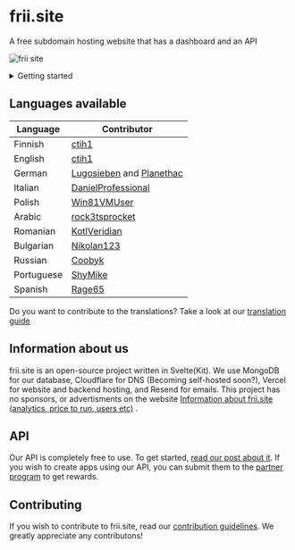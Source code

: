 # frii.site

A free subdomain hosting website that has a dashboard and an API

![frii site](https://github.com/user-attachments/assets/81506c74-981e-4f73-a440-6ce7d4f95513)

<details>
<summary>Getting started</summary>
## Getting started

To get yourself a free subdomain, register an account at https://frii.site/account.
![image](https://github.com/ctih1/frii.site-frontend/assets/78687256/ad214b43-cdcf-440c-8627-8d24339283e5)

Afer that, go to [the dashboard](https://frii.site/dashboard), and register a new domain by typing your domain (ex: super-awesome-domain.frii.site) to the "Register a new domain" field, then click the magnification glass icon. Make sure to refresh the page after this to show the changes
![image-1](https://github.com/ctih1/frii.site-frontend/assets/78687256/c5868c9c-6b5a-4f53-b3d9-7b96eab56c20)

## Managing your domain

Managing your domain using frii.site is very easy.

### Changing types

Select your domain on the dashboard, and click the type dropdown. ![image-2](https://github.com/ctih1/frii.site-frontend/assets/78687256/00e658d0-851c-49b2-aaed-a56f650770a1)

Make sure to set a value that is appropriate for each type. Hit the "save" button after this.

### Changing your domains content

Changing your domains "content" is by changing the value field. ![image-3](https://github.com/ctih1/frii.site-frontend/assets/78687256/ca6f8dc9-3087-47f8-ae7d-0df8526a392a)

### Deleting your domain

Sometimes you don't want to own a domain anymore, in that case hit the red recycle bin button next to the save button. You have to wait 15 seconds to confirm this action. ![image-4](https://github.com/ctih1/frii.site-frontend/assets/78687256/51abef48-7ca8-476c-b704-28314eb26d79)

## Account management

### Deleting your account

Deleting your account can be done in [the account settings](https://frii.site/account/manage).
Hit the "delete your account" button there. ![image-5](https://github.com/ctih1/frii.site-frontend/assets/78687256/1c90a630-22a4-4d86-972c-58845bbeadb3)
This will give you a 15 second countdown

![image-6](https://github.com/ctih1/frii.site-frontend/assets/78687256/d06fb706-bdc3-46a3-a248-14dbe74e0f8c)

After the countdown is finished, you will get an email confirmation about deleting your account. If you wish to delete your account, open the link.

![image-7](https://github.com/ctih1/frii.site-frontend/assets/78687256/da8bffca-3f53-4652-9166-9d6e8779f141)

### Downloading your data

You can download the data we collect about you by pressing the "Download data button" in [the account settings](https://frii.site/account/manage)
![image-5](https://github.com/ctih1/frii.site-frontend/assets/78687256/1c90a630-22a4-4d86-972c-58845bbeadb3)

After a short while, you should see that a download has started for your account data.

![image-8](https://github.com/ctih1/frii.site-frontend/assets/78687256/e4c14858-ffa3-4f0c-b9bd-68fc7057810b)

## Missing something?

More info can be found on [our wiki](https://guides.frii.site)

</details>

## Languages available

| Language   | Contributor                                                                               |
| ---------- | ----------------------------------------------------------------------------------------- |
| Finnish    | [ctih1](https://github.com/ctih1)                                                         |
| English    | [ctih1](https://github.com/ctih1)                                                         |
| German     | [Lugosieben](https://github.com/lugosieben) and [Planethac](https://github.com/Planethac) |
| Italian    | [DanielProfessional](https://github.com/danielprofessional)                               |
| Polish     | [Win81VMUser](https://github.com/win81vmuser)                                             |
| Arabic     | [rock3tsprocket](https://github.com/rock3tsprocket)                                       |
| Romanian   | [KotlVeridian](https://github.com/KotlVeridian)                                           |
| Bulgarian  | [Nikolan123](https://github.com/nikolan123)                                               |
| Russian    | [Coobyk](https://github.com/Coobyk)                                                       |
| Portuguese | [ShyMike](https://github.com/ImShyMike)                                                   |
| Spanish    | [Rage65](https://github.com/Rage65)                                                       |

Do you want to contribute to the translations? Take a look at our [translation guide](https://github.com/ctih1/frii.site-frontend/wiki/Translation-guide)

## Information about us

frii.site is an open-source project written in Svelte(Kit). We use MongoDB for our database, Cloudflare for DNS (Becoming self-hosted soon?), Vercel for website and backend hosting, and Resend for emails. This project has no sponsors, or advertisments on the website [Information about frii.site (analytics, price to run, users etc)](https://github.com/ctih1/frii.site-frontend/discussions/88) .

## API

Our API is completely free to use. To get started, [read our post about it](https://github.com/ctih1/frii.site-frontend/discussions/90). If you wish to create apps using our API, you can submit them to the [partner program](https://github.com/ctih1/frii.site-frontend/discussions/67) to get rewards.

## Contributing

If you wish to contribute to frii.site, read our [contribution guidelines](https://github.com/ctih1/frii.site-frontend/blob/master/.github/CONTRIBUTING.md). We greatly appreciate any contributons!
